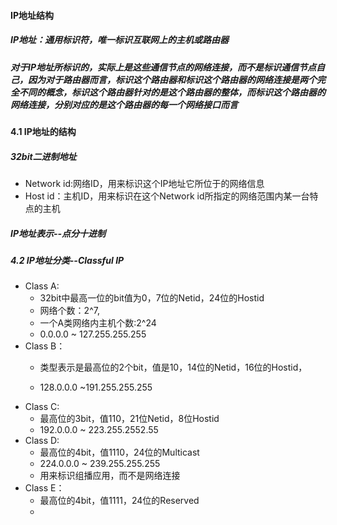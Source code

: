 #### IP地址结构

##### IP地址：通用标识符，唯一标识互联网上的**主机**或**路由器**
##### 对于IP地址所标识的，实际上是这些通信节点的网络连接，而不是标识通信节点自己，因为对于路由器而言，标识这个路由器和标识这个路由器的网络连接是两个完全不同的概念，标识这个路由器针对的是这个路由器的整体，而标识这个路由器的网络连接，分别对应的是这个路由器的每一个网络接口而言

#### 4.1 IP地址的结构
##### 32bit二进制地址
* Network id:网络ID，用来标识这个IP地址它所位于的网络信息
* Host id：主机ID，用来标识在这个Network id所指定的网络范围内某一台特点的主机

##### IP地址表示--点分十进制

##### 4.2 IP地址分类--Classful IP
* Class A:
    * 32bit中最高一位的bit值为0，7位的Netid，24位的Hostid
    * 网络个数：2^7,
    * 一个A类网络内主机个数:2^24
    * 0.0.0.0 ~ 127.255.255.255
* Class B：
    * 类型表示是最高位的2个bit，值是10，14位的Netid，16位的Hostid，

    * 128.0.0.0 ~191.255.255.255
* Class C: 
    * 最高位的3bit，值110，21位Netid，8位Hostid
    * 192.0.0.0 ~ 223.255.2552.55
* Class D: 
    * 最高位的4bit，值1110，24位的Multicast
    * 224.0.0.0 ~ 239.255.255.255
    * 用来标识组播应用，而不是网络连接
* Class E：
    * 最高位的4bit，值1111，24位的Reserved
    * 
    
